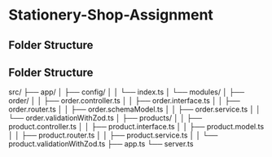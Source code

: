 # Stationery-Shop-Assignment

## Folder Structure

## Folder Structure

src/
├── app/
│ ├── config/
│ │ └── index.ts
│ └── modules/
│ ├── order/
│ │ ├── order.controller.ts
│ │ ├── order.interface.ts
│ │ ├── order.router.ts
│ │ ├── order.schemaModel.ts
│ │ ├── order.service.ts
│ │ └── order.validationWithZod.ts
│ ├── products/
│ │ ├── product.controller.ts
│ │ ├── product.interface.ts
│ │ ├── product.model.ts
│ │ ├── product.router.ts
│ │ ├── product.service.ts
│ │ └── product.validationWithZod.ts
├── app.ts
└── server.ts

